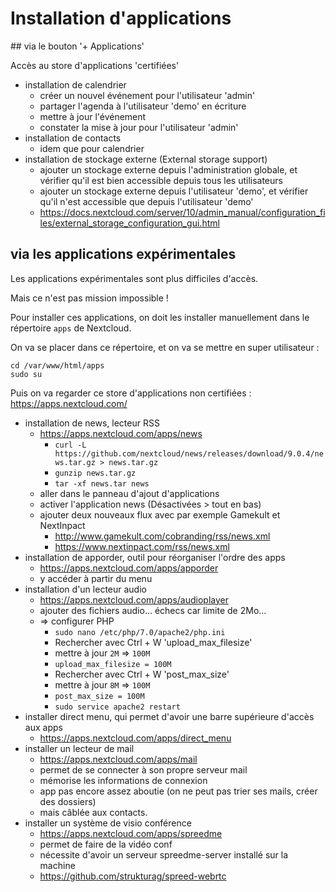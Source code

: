 # Installation d'applications

## via le bouton '+ Applications'

Accès au store d'applications 'certifiées'

- installation de calendrier
  - créer un nouvel événement pour l'utilisateur 'admin'
  - partager l'agenda à l'utilisateur 'demo' en écriture
  - mettre à jour l'événement
  - constater la mise à jour pour l'utilisateur 'admin'
- installation de contacts
  - idem que pour calendrier
- installation de stockage externe (External storage support)
  - ajouter un stockage externe depuis l'administration globale,
    et vérifier qu'il est bien accessible depuis tous les utilisateurs
  - ajouter un stockage externe depuis l'utilisateur 'demo',
    et vérifier qu'il n'est accessible que depuis l'utilisateur 'demo'
  - https://docs.nextcloud.com/server/10/admin_manual/configuration_files/external_storage_configuration_gui.html

## via les applications expérimentales 

Les applications expérimentales sont plus difficiles d'accès.

Mais ce n'est pas mission impossible !

Pour installer ces applications, 
on doit les installer manuellement dans le répertoire `apps`
de Nextcloud.

On va se placer dans ce répertoire, et on va se mettre en super utilisateur :

    cd /var/www/html/apps
    sudo su

Puis on va regarder ce store d'applications non certifiées :
https://apps.nextcloud.com/

- installation de news, lecteur RSS
  - https://apps.nextcloud.com/apps/news
    - `curl -L https://github.com/nextcloud/news/releases/download/9.0.4/news.tar.gz > news.tar.gz`
    - `gunzip news.tar.gz`
    - `tar -xf news.tar news`
  - aller dans le panneau d'ajout d'applications
  - activer l'application news (Désactivées > tout en bas)
  - ajouter deux nouveaux flux avec par exemple Gamekult et NextInpact
    - http://www.gamekult.com/cobranding/rss/news.xml
    - https://www.nextinpact.com/rss/news.xml
- installation de apporder, outil pour réorganiser l'ordre des apps
  - https://apps.nextcloud.com/apps/apporder
  - y accéder à partir du menu
- installation d'un lecteur audio
  - https://apps.nextcloud.com/apps/audioplayer
  - ajouter des fichiers audio... échecs car limite de 2Mo...
  - => configurer PHP 
    - `sudo nano /etc/php/7.0/apache2/php.ini`
    - Rechercher avec Ctrl + W 'upload_max_filesize'
    - mettre à jour `2M` => `100M`
    - `upload_max_filesize = 100M`
    - Rechercher avec Ctrl + W 'post_max_size'
    - mettre à jour `8M` => `100M`
    - `post_max_size = 100M`
    - `sudo service apache2 restart`
- installer direct menu, qui permet d'avoir une barre supérieure d'accès aux apps
  - https://apps.nextcloud.com/apps/direct_menu
- installer un lecteur de mail
  - https://apps.nextcloud.com/apps/mail
  - permet de se connecter à son propre serveur mail
  - mémorise les informations de connexion
  - app pas encore assez aboutie (on ne peut pas trier ses mails, créer des dossiers)
  - mais câblée aux contacts.
- installer un système de visio conférence
  - https://apps.nextcloud.com/apps/spreedme
  - permet de faire de la vidéo conf
  - nécessite d'avoir un serveur spreedme-server installé sur la machine
  - https://github.com/strukturag/spreed-webrtc

